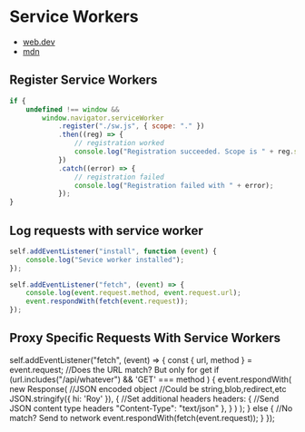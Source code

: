 # Service Workers

- [web.dev](https://developers.google.com/web/fundamentals/primers/service-workers)
- [mdn](https://developer.mozilla.org/en-US/docs/Web/API/Service_Worker_API/Using_Service_Workers)

## Register Service Workers

```js
if {
	undefined !== window &&
		window.navigator.serviceWorker
			.register("./sw.js", { scope: "." })
			.then((reg) => {
				// registration worked
				console.log("Registration succeeded. Scope is " + reg.scope);
			})
			.catch((error) => {
				// registration failed
				console.log("Registration failed with " + error);
			});
}
```

## Log requests with service worker

```js
self.addEventListener("install", function (event) {
	console.log("Sevice worker installed");
});

self.addEventListener("fetch", (event) => {
	console.log(event.request.method, event.request.url);
	event.respondWith(fetch(event.request));
});
```

## Proxy Specific Requests With Service Workers

self.addEventListener("fetch", (event) => {
const { url, method } = event.request;
//Does the URL match? But only for get
if (url.includes("/api/whatever") && 'GET' === method ) {
event.respondWith(
new Response(
//JSON encoded object
//Could be string,blob,redirect,etc
JSON.stringify({
hi: 'Roy'
}),
{
//Set additional headers
headers: {
//Send JSON content type headers
"Content-Type": "text/json"
},
}
)
);
} else {
//No match? Send to network
event.respondWith(fetch(event.request));
}
});

```

```
